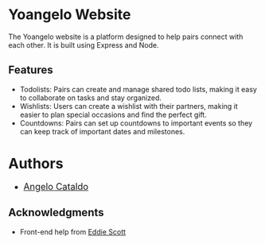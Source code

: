 # Yoangelo Website

The Yoangelo website is a platform designed to help pairs connect with each other. It is built using Express and Node.

## Features

* Todolists: Pairs can create and manage shared todo lists, making it easy to collaborate on tasks and stay organized.
* Wishlists: Users can create a wishlist with their partners, making it easier to plan special occasions and find the perfect gift.
* Countdowns: Pairs can set up countdowns to important events so they can keep track of important dates and milestones.


# Authors
<ul style="font-size: 18px;">
  <li><a href="https://github.com/AngeloC3">Angelo Cataldo</a></li>
</ul>

## Acknowledgments
* Front-end help from [Eddie Scott](https://github.com/PixllCreations)
